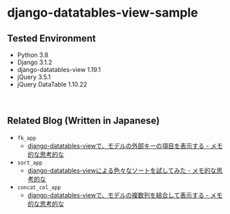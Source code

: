 # django-datatables-view-sample

## Tested Environment

- Python 3.8
- Django 3.1.2
- django-datatables-view 1.19.1
- jQuery 3.5.1
- jQuery DataTable 1.10.22

　  

## Related Blog (Written in Japanese)

- `fk_app`
  - [django-datatables-viewで、モデルの外部キーの項目を表示する - メモ的な思考的な](https://thinkami.hatenablog.com/entry/2020/10/08/221558)
- `sort_app`
  - [django-datatables-viewによる色々なソートを試してみた - メモ的な思考的な](https://thinkami.hatenablog.com/entry/2020/10/10/220623)
- `concat_col_app`
  - [django-datatables-viewで、モデルの複数列を結合して表示する - メモ的な思考的な](https://thinkami.hatenablog.com/entry/2020/10/11/112549)
